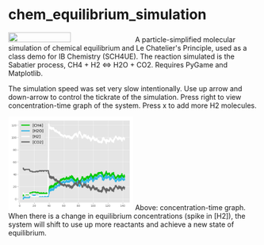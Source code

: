 # chem_equilibrium_simulation

<img src="simulation.gif" width="50%" height="50%">
A particle-simplified molecular simulation of chemical equilibrium and Le Chatelier's Principle, used as a class demo for IB Chemistry (SCH4UE). The reaction simulated is the Sabatier process, CH4 + H2 &lt;=> H2O + CO2. Requires PyGame and Matplotlib.


The simulation speed was set very slow intentionally. Use up arrow and down-arrow to control the tickrate of the simulation. Press right to view concentration-time graph of the system. Press x to add more H2 molecules.

<img src="graph.png" width="50%" height="50%">
Above: concentration-time graph. When there is a change in equilibrium concentrations (spike in [H2]), the system will shift to use up more reactants and achieve a new state of equilibrium.
